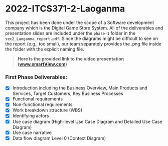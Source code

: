 # 2022-ITCS371-2-Laoganma

This project has been done under the scope of a Software development company which is the Digital Game Store System. All of the deliverables and presentation slides are included under the ```phase-1``` folder in the ```sec2_Laoganma_report.pdf```. Since the diagrams might be difficult to see on the report (e.g., too small), our team separately provides the .png file inside the folder with the explicit naming file.

> **Here is the provided link to the video presentation (www.smartView.com)**

### First Phase Deliverables:
- [X] Introduction including the Business Overview, Main Products and Services, Target Customers, Key Business Processes
- [X] Functional requirements
- [X] Non-functional requirements
- [X] Work breakdown structure (WBS)
- [X] Identifying actors
- [X] Use case diagram (High-level Use Case Diagram and Detailed Use Case Diagram)
- [X] Use case narrative
- [X] Data flow diagram Level 0 (Context Diagram)
